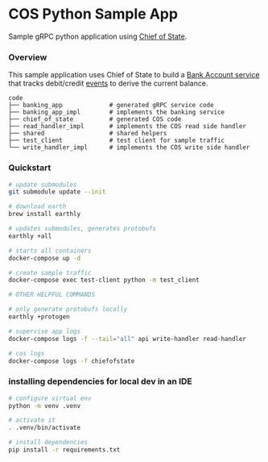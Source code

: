 # COS Python Sample App

Sample gRPC python application using [Chief of State](https://github.com/chief-of-state/chief-of-state).

### Overview

This sample application uses Chief of State to build a [Bank Account service](./proto/local/banking_app/api.proto) that tracks debit/credit [events](./proto/local/banking_app/events.proto) to derive the current balance.

```
code
├── banking_app             # generated gRPC service code
├── banking_app_impl        # implements the banking service
├── chief_of_state          # generated COS code
├── read_handler_impl       # implements the COS read side handler
├── shared                  # shared helpers
├── test_client             # test client for sample traffic
└── write_handler_impl      # implements the COS write side handler
```

### Quickstart

```bash
# update submodules
git submodule update --init

# download earth
brew install earthly

# updates submodules, generates protobufs
earthly +all

# starts all containers
docker-compose up -d

# create sample traffic
docker-compose exec test-client python -m test_client

# OTHER HELPFUL COMMANDS

# only generate protobufs locally
earthly +protogen

# supervise app logs
docker-compose logs -f --tail="all" api write-handler read-handler

# cos logs
docker-compose logs -f chiefofstate
```

### installing dependencies for local dev in an IDE

```bash
# configure virtual env
python -m venv .venv

# activate it
. .venv/bin/activate

# install dependencies
pip install -r requirements.txt
```
